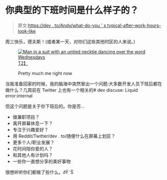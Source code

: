 # 你典型的下班时间是什么样子的？

> 原文:[https://dev . to/Andy/what-do-you ' s typical-after-work-hours-look-like](https://dev.to/andy/what-do-your-typical-after-work-hours-look-like)

周三快乐，德夫斯！(或者某一天，对你们这些其他时区的人来说。)

<figure>

[![Man in a suit with an untied necktie dancing over the word Wednesdays](../Images/f85aa9486212b85c25d168e09b187100.png)T2】](https://res.cloudinary.com/practicaldev/image/fetch/s--GEITfbcX--/c_limit%2Cf_auto%2Cfl_progressive%2Cq_66%2Cw_880/http://media3.giphy.com/media/3osxYdZSFb4mHs6kRG/giphy-downsized.gif)

<figcaption>Pretty much me right now</figcaption>

</figure>

当我准备回家的时候，我的脑海中突然冒出一个问题:大多数开发人员下班后都在做什么？几周前在 Twitter 上也有一个相关的# dev discuse:
Liquid error:internal

但这个问题是关于你下班后的。你是否...

*   做兼职项目？
*   离开屏幕休息一下？
*   专注于兴趣爱好？
*   用 Reddit/Twitter/dev . to/随便什么在屏幕上划区？
*   更多个人/职业发展？
*   花时间陪你爱的人？
*   和其他人有计划吗？
*   一些你一直想分享的美好事物

很想听听你们都做了些什么。ðŸ˜Š